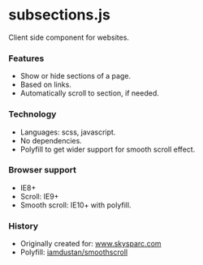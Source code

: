 # subsections.js

Client side component for websites.

### Features

* Show or hide sections of a page.
* Based on links.
* Automatically scroll to section, if needed.

### Technology

* Languages: scss, javascript.
* No dependencies.
* Polyfill to get wider support for smooth scroll effect.

### Browser support

* IE8+
* Scroll: IE9+
* Smooth scroll: IE10+ with polyfill.

### History

* Originally created for: www.skysparc.com
* Polyfill: [iamdustan/smoothscroll](https://github.com/iamdustan/smoothscroll)
